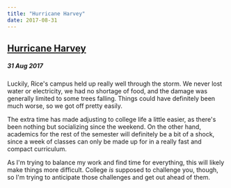 ```yaml
---
title: "Hurricane Harvey"
date: 2017-08-31
---
```


<h2><a href="http://evandekhayser.com/2017/08/30/Hurricane-Harvey" class="title">Hurricane Harvey</a></h2>
<h5>31 Aug 2017</h5>

Luckily, Rice's campus held up really well through the storm. We never lost water or electricity, we had no shortage of food, and the damage was generally limited to some trees falling. Things could have definitely been much worse, so we got off pretty easily.

The extra time has made adjusting to college life a little easier, as there's been nothing but socializing since the weekend. On the other hand, academics for the rest of the semester will definitely be a bit of a shock, since a week of classes can only be made up for in a really fast and compact curriculum.

As I'm trying to balance my work and find time for everything, this will likely make things more difficult. College *is* supposed to challenge you, though, so I'm trying to anticipate those challenges and get out ahead of them.
